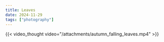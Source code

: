 ```yaml
---
title: Leaves
date: 2024-11-29
tags: ["photography"]
---
```


{{< video_thought video="/attachments/autumn_falling_leaves.mp4" >}}

